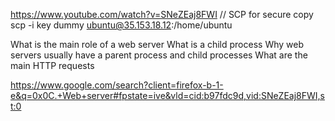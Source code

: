 https://www.youtube.com/watch?v=SNeZEaj8FWI
// SCP for secure copy
scp -i key dummy  ubuntu@35.153.18.12:/home/ubuntu

What is the main role of a web server
What is a child process
Why web servers usually have a parent process and child processes
What are the main HTTP requests

https://www.google.com/search?client=firefox-b-1-e&q=0x0C.+Web+server#fpstate=ive&vld=cid:b97fdc9d,vid:SNeZEaj8FWI,st:0
